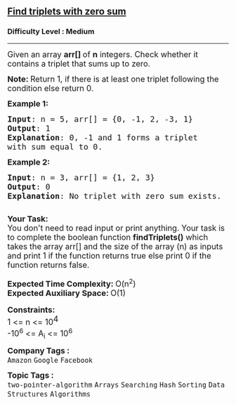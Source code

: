 <h2><a href="https://www.geeksforgeeks.org/problems/find-triplets-with-zero-sum/1?page=2&category=Arrays,Strings&difficulty=Easy,Medium&sortBy=submissions">Find triplets with zero sum</a></h2><h3>Difficulty Level : Medium</h3><hr><div class="problems_problem_content__Xm_eO"><p><span style="font-size: 18px;">Given an array <strong>arr[]&nbsp;</strong>of&nbsp;<strong>n</strong> integers. Check whether it contains a triplet that sums up to zero.&nbsp;<br></span></p>
<p><span style="font-size: 18px;"><strong>Note: </strong>Return 1, if there is at least one triplet following the condition else return 0.</span></p>
<p><span style="font-size: 18px;"><strong>Example 1:</strong></span></p>
<pre><span style="font-size: 18px;"><strong>Input</strong>: n = 5, arr[] = {0, -1, 2, -3, 1}
<strong>Output</strong>: 1
<strong>Explanation</strong>: 0, -1 and 1 forms a triplet
with sum equal to 0.</span></pre>
<p><span style="font-size: 18px;"><strong>Example 2:</strong></span></p>
<pre><span style="font-size: 18px;"><strong>Input</strong>: n = 3, arr[] = {1, 2, 3}
<strong>Output</strong>: 0
<strong>Explanation</strong>: No triplet with zero sum exists. </span></pre>
<p><br><strong><span style="font-size: 18px;">Your Task:</span></strong><br><span style="font-size: 18px;">You don't need to read input or print anything. Your task is to complete the boolean&nbsp;function&nbsp;<strong>findTriplets()</strong>&nbsp;which takes the array arr[] and the size of the array (n)&nbsp;as inputs and print 1 if the function returns true else print 0 if the function returns false.&nbsp;</span><br><br><span style="font-size: 18px;"><strong>Expected Time Complexity:&nbsp;</strong>O(n<sup>2</sup>)</span><br><span style="font-size: 18px;"><strong>Expected Auxiliary Space:&nbsp;</strong>O(1)</span><br><br><span style="font-size: 18px;"><span style="font-size: 18px;"><strong>Constraints</strong></span><strong style="font-size: 18px;">:</strong><br><span style="font-size: 18px;">1 &lt;= n&nbsp;&lt;= 10</span><sup style="font-size: 18px;">4</sup></span><br><span style="font-size: 18px;">-10<sup>6</sup></span><span style="font-size: 18px;">&nbsp;&lt;= A<sub>i</sub> &lt;= 10<sup>6</sup></span></p></div><p><span style=font-size:18px><strong>Company Tags : </strong><br><code>Amazon</code>&nbsp;<code>Google</code>&nbsp;<code>Facebook</code>&nbsp;<br><p><span style=font-size:18px><strong>Topic Tags : </strong><br><code>two-pointer-algorithm</code>&nbsp;<code>Arrays</code>&nbsp;<code>Searching</code>&nbsp;<code>Hash</code>&nbsp;<code>Sorting</code>&nbsp;<code>Data Structures</code>&nbsp;<code>Algorithms</code>&nbsp;